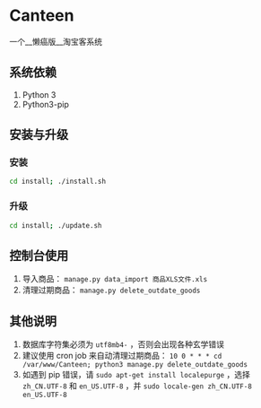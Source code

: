 # Canteen

一个__懒癌版__淘宝客系统

## 系统依赖

1. Python 3
1. Python3-pip

## 安装与升级

### 安装

```bash
cd install; ./install.sh
```

### 升级

```bash
cd install; ./update.sh
```

## 控制台使用

1. 导入商品： `manage.py data_import 商品XLS文件.xls`
1. 清理过期商品： `manage.py delete_outdate_goods`

## 其他说明

1. 数据库字符集必须为 `utf8mb4-` ，否则会出现各种玄学错误
1. 建议使用 cron job 来自动清理过期商品： `10 0 * * * cd /var/www/Canteen; python3 manage.py delete_outdate_goods`
1. 如遇到 pip 错误，请 `sudo apt-get install localepurge` ，选择 `zh_CN.UTF-8` 和 `en_US.UTF-8` ，并 `sudo locale-gen zh_CN.UTF-8 en_US.UTF-8` 
